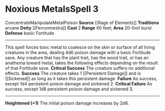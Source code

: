 ﻿---
actions: '[two-actions]'
area: 20-foot burst
bloodline: null
component: null
cost: null
deity:
- '[[DATABASE/deity/Ferrumnestra|Ferrumnestra]]'
domain: null
duration: null
element: Metal
heighten: '+1'
heighten_level: 3, 4, 5, 6, 7, 8, 9, 10
id: '1376'
lesson: null
level: '3'
mystery: null
name: Noxious Metals
patron_theme: null
range: 60 feet
rarity: Common
requirement: null
saving_throw: basicFortitude
school: null
source: '[[DATABASE/source/Rage of Elements|Rage of Elements]]'
target: null
tradition:
- Arcane
trait:
- '[[DATABASE/trait/Concentrate|Concentrate]]'
- '[[DATABASE/trait/Manipulate|Manipulate]]'
- '[[DATABASE/trait/Metal|Metal]]'
- '[[DATABASE/trait/Poison|Poison]]'
trigger: null
type: Spell

---
# Noxious Metals<span class="item-type">Spell 3</span>

<span class="item-trait">Concentrate</span><span class="item-trait">Manipulate</span><span class="item-trait">Metal</span><span class="item-trait">Poison</span>
**Source** [[Rage of Elements]]
**Traditions** arcane
**Deity** [[Ferrumnestra]]
**Cast** <span class="action-icon">2</span> 
**Range** 60 feet; **Area** 20-foot burst
**Defense** basic Fortitude

---
This spell forces toxic metal to coalesce on the skin or surface of all living creatures in the area, dealing 4d6 poison damage with a basic Fortitude save. Any creature that has the plant trait, has the wood trait, or has an anathema toward metal, takes the following effects depending on the result of that Fortitude save.
**Critical Success** The creature suffers no additional effects.
**Success** The creature takes 1 [[Persistent Damage]] and is [[Sickened]] as long as it takes this persistent damage.
**Failure** As success, except 1d4 persistent poison damage and sickened 2.
**Critical Failure** As success, except 1d8 persistent poison damage and sickened 3.

---
**Heightened (+1)** The initial poison damage increases by 2d6.